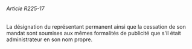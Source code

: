 ###### Article R225-17

La désignation du représentant permanent ainsi que la cessation de son mandat sont soumises aux mêmes formalités de publicité que s'il était administrateur en son nom propre.

